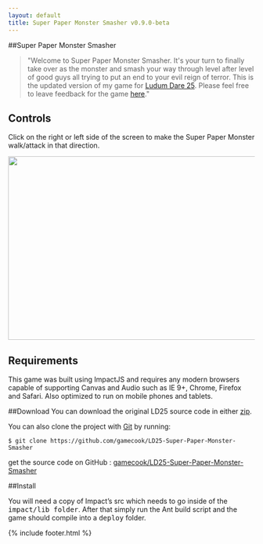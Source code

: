 ```yaml
---
layout: default
title: Super Paper Monster Smasher v0.9.0-beta
---
```


<script src='game.min.js'></script>
<script type="text/javascript" src="js/TweenLite.min.js"></script>
<script type="text/javascript" src="js/EasePack.min.js"></script>

##Super Paper Monster Smasher

>"Welcome to Super Paper Monster Smasher. It's your turn to finally take over as the monster and smash your way through level after level of good guys all trying to put an end to your evil reign of terror. This is the updated version of my game for <A href="http://gamecook.com/games/ld25-super-paper-monster-smasher/" target="_blank">Ludum Dare 25</a>. Please feel free to leave feedback for the game <a target="_blank" href="https://plus.google.com/113373098067901951782/posts/JMjCmCwxBWX">here</a>."

<canvas id="canvas"></canvas>

<h2>Controls</h2>

<p>Click on the right or left side of the screen to make the Super Paper Monster walk/attack in that direction.</p>

<p><img width=624 height=374 id="Picture 10" src="media/instructions/image002.jpg"></p>

<h2>Requirements</h2>

<p>This game was built using ImpactJS and requires any modern browsers capable of supporting Canvas and Audio such as IE 9+, Chrome, Firefox and Safari. Also optimized to run on mobile phones and tablets.</p>

##Download
You can download the original LD25 source code in either <a href="https://github.com/gamecook/LD25-Super-Paper-Monster-Smasher/archive/master.zip">zip</a>.

You can also clone the project with <a href="http://git-scm.com">Git</a> by running:

    $ git clone https://github.com/gamecook/LD25-Super-Paper-Monster-Smasher

get the source code on GitHub : <a href="https://github.com/gamecook/LD25-Super-Paper-Monster-Smasher">gamecook/LD25-Super-Paper-Monster-Smasher</a>

##Install

You will need a copy of Impact’s src which needs to go inside of the <tt>impact/lib folder</tt>. After that simply run the Ant build script and the game should compile into a <tt>deploy</tt> folder.


{% include footer.html %}
